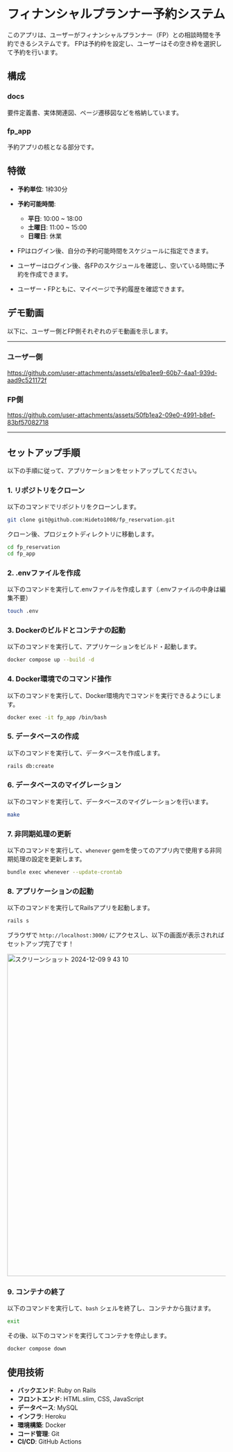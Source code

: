 # フィナンシャルプランナー予約システム

このアプリは、ユーザーがフィナンシャルプランナー（FP）との相談時間を予約できるシステムです。
FPは予約枠を設定し、ユーザーはその空き枠を選択して予約を行います。

## 構成

### docs
要件定義書、実体関連図、ページ遷移図などを格納しています。

### fp_app
予約アプリの核となる部分です。

## 特徴

- **予約単位**: 1枠30分
- **予約可能時間**:
  - **平日**: 10:00 ~ 18:00
  - **土曜日**: 11:00 ~ 15:00
  - **日曜日**: 休業

- FPはログイン後、自分の予約可能時間をスケジュールに指定できます。
- ユーザーはログイン後、各FPのスケジュールを確認し、空いている時間に予約を作成できます。
- ユーザー・FPともに、マイページで予約履歴を確認できます。

## デモ動画

以下に、ユーザー側とFP側それぞれのデモ動画を示します。

---

### ユーザー側

https://github.com/user-attachments/assets/e9ba1ee9-60b7-4aa1-939d-aad9c521172f

### FP側

https://github.com/user-attachments/assets/50fb1ea2-09e0-4991-b8ef-83bf57082718

---

## セットアップ手順

以下の手順に従って、アプリケーションをセットアップしてください。

### 1. リポジトリをクローン

以下のコマンドでリポジトリをクローンします。

```bash
git clone git@github.com:Hideto1008/fp_reservation.git
```

クローン後、プロジェクトディレクトリに移動します。

```bash
cd fp_reservation
cd fp_app
```

### 2. .envファイルを作成

以下のコマンドを実行して.envファイルを作成します（.envファイルの中身は編集不要）

```bash
touch .env
```

### 3. Dockerのビルドとコンテナの起動

以下のコマンドを実行して、アプリケーションをビルド・起動します。

```bash
docker compose up --build -d
```

### 4. Docker環境でのコマンド操作

以下のコマンドを実行して、Docker環境内でコマンドを実行できるようにします。

```bash
docker exec -it fp_app /bin/bash
```

### 5. データベースの作成

以下のコマンドを実行して、データベースを作成します。

```bash
rails db:create
```

### 6. データベースのマイグレーション

以下のコマンドを実行して、データベースのマイグレーションを行います。

```bash
make
```

### 7. 非同期処理の更新

以下のコマンドを実行して、`whenever` gemを使ってのアプリ内で使用する非同期処理の設定を更新します。

```bash
bundle exec whenever --update-crontab
```

### 8. アプリケーションの起動

以下のコマンドを実行してRailsアプリを起動します。

```bash
rails s
```

ブラウザで `http://localhost:3000/` にアクセスし、以下の画面が表示されればセットアップ完了です！

<img width="742" alt="スクリーンショット 2024-12-09 9 43 10" src="https://github.com/user-attachments/assets/a10b32ff-c3ae-4b77-9d32-d2a816f8d047">


### 9. コンテナの終了

以下のコマンドを実行して、`bash` シェルを終了し、コンテナから抜けます。

```bash
exit
```

その後、以下のコマンドを実行してコンテナを停止します。

```bash
docker compose down
```

## 使用技術

- **バックエンド**: Ruby on Rails
- **フロントエンド**: HTML.slim, CSS, JavaScript
- **データベース**: MySQL
- **インフラ**: Heroku
- **環境構築**: Docker
- **コード管理**: Git
- **CI/CD**: GitHub Actions
